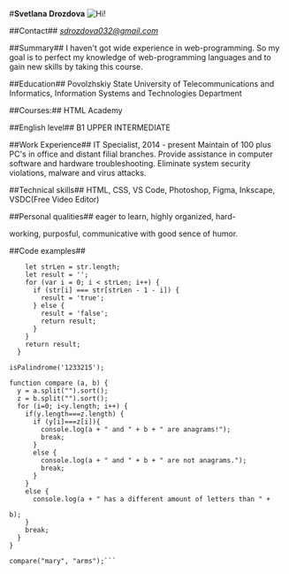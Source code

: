 #**Svetlana Drozdova** ![Hi!](/racoon.jpg/150x150"Hi!") 

##Contact## 
*sdrozdova032@gmail.com*

##Summary##
I haven't got wide experience in web-programming. So my goal is to perfect my knowledge of web-programming languages and to gain new skills by taking this course.

##Education##
Povolzhskiy State University of Telecommunications and Informatics, Information Systems and Technologies Department

##Courses:##
HTML Academy

##English level## B1 UPPER INTERMEDIATE

##Work Experience##
IT Specialist, 2014 - present
Maintain of 100 plus PC's in office and distant filial branches.
Provide assistance in computer software and hardware troubleshooting.
Eliminate system security violations, malware and virus attacks.

##Technical skills## HTML, CSS, VS Code, Photoshop, Figma, Inkscape, VSDC(Free Video Editor)

##Personal qualities## eager to learn, highly organized, hard-

working, purposful, communicative with good sence of humor.

##Code examples##
```function isPalindrome(str) {
    let strLen = str.length;
    let result = '';
    for (var i = 0; i < strLen; i++) {
      if (str[i] === str[strLen - 1 - i]) { 
        result = 'true';
      } else {
        result = 'false';
        return result;
      }
    }
    return result;
  }

isPalindrome('1233215');

function compare (a, b) {
  y = a.split("").sort();
  z = b.split("").sort();
  for (i=0; i<y.length; i++) {
    if(y.length===z.length) {
      if (y[i]===z[i]){
        console.log(a + " and " + b + " are anagrams!");
        break;
      }
      else {
        console.log(a + " and " + b + " are not anagrams.");
        break;
      }
    }
    else {
      console.log(a + " has a different amount of letters than " + 

b);
    }
    break;
  }
}

compare("mary", "arms");```